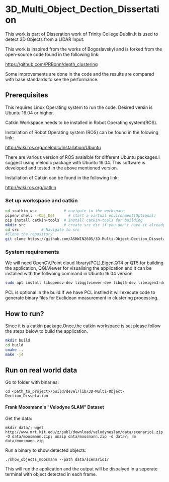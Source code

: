 # 3D_Multi_Object_Dection_Dissertation

This work is part of Disseration work of Trinity College Dublin.It is used to detect 3D Objects from a LIDAR Input.

This work is inspired from the works of Bogoslavskyi and is forked from the open-source code found in the following link:

https://github.com/PRBonn/depth_clustering

Some improvements are done in the code and the results are compared with base standards to see the performance.


## Prerequisites ##

This requires Linux Operating system to run the code.
Desired versin is Ubuntu 16.04 or higher.

Catkin Workspace needs to be installed in Robot Operating system(ROS).

Installation of Robot Operating system (ROS) can be found in the folowing link:

http://wiki.ros.org/melodic/Installation/Ubuntu

There are various version of ROS avaialble for different Ubuntu packages.I suggest using melodic package with Ubuntu 16.04.
This software is developed and tested in the above mentioned version.

Installation of Catkin can be found in the following link:

http://wiki.ros.org/catkin

### Set up workspace and catkin ###
```bash
cd <catkin_ws>            # navigate to the workspace
pipenv shell --Obj_Det      # start a virtual environment(Optional)
pip install catkin-tools  # install catkin-tools for building
mkdir src                 # create src dir if you don't have it already
cd src			# Navigate to src
#Clone the repository
git clone https://github.com/ASHWIN2605/3D-Multi-Object-Dection_Dissetation.git
```

### System requirements ###

We will need OpenCV,Point cloud library(PCL),Eigen,QT4 or QT5 for building the application, QGLViewer for visualising the application and it can be installed with
the follwoing command in Ubuntu 16.04 version

```bash
sudo apt install libopencv-dev libqglviewer-dev libqt5-dev libeigen3-dev
```

PCL is optional in the build.If we have PCL instlled it will execute code to generate binary files for 
Euclidean measurement in clustering processing.


## How to run? ##
Since it is a catkin package.Once,the catkin workspace is set please follow the steps below to
build the application.

```bash
mkdir build
cd build
cmake ..
make -j4
```
## Run on real world data ##

Go to folder with binaries:
```
cd <path_to_project>/build/devel/lib/3D-Multi-Object-Dection_Dissetation
```

#### Frank Moosmann's "Velodyne SLAM" Dataset ####
Get the data:
```
mkdir data/; wget http://www.mrt.kit.edu/z/publ/download/velodyneslam/data/scenario1.zip -O data/moosmann.zip; unzip data/moosmann.zip -d data/; rm data/moosmann.zip
```

Run a binary to show detected objects:
```
./show_objects_moosmann --path data/scenario1/
```

This will run the application and the output will be dispalyed in a seperate terminal with object detected in each frame.










